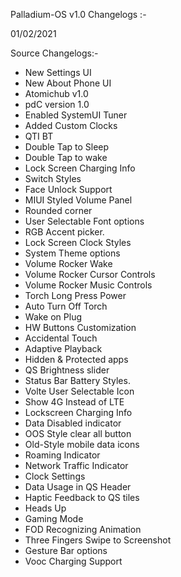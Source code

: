 Palladium-OS v1.0 Changelogs :-

01/02/2021

Source Changelogs:-

- New Settings UI
- New About Phone UI
- Atomichub v1.0
- pdC version 1.0
- Enabled SystemUI Tuner
- Added Custom Clocks
- QTI BT 
- Double Tap to Sleep
- Double Tap to wake
- Lock Screen Charging Info
- Switch Styles
- Face Unlock Support
- MIUI Styled Volume Panel
- Rounded corner
- User Selectable Font options
- RGB Accent picker.
- Lock Screen Clock Styles
- System Theme options
- Volume Rocker Wake
- Volume Rocker Cursor Controls
- Volume Rocker Music Controls
- Torch Long Press Power
- Auto Turn Off Torch
- Wake on Plug
- HW Buttons Customization
- Accidental Touch
- Adaptive Playback
- Hidden & Protected apps
- QS Brightness slider
- Status Bar Battery Styles.
- Volte User Selectable Icon
- Show 4G Instead of LTE
- Lockscreen Charging Info
- Data Disabled indicator
- OOS Style clear all button
- Old-Style mobile data icons
- Roaming Indicator
- Network Traffic Indicator
- Clock Settings
- Data Usage in QS Header
- Haptic Feedback to QS tiles
- Heads Up 
- Gaming Mode
- FOD Recognizing Animation
- Three Fingers Swipe to Screenshot
- Gesture Bar options
- Vooc Charging Support 
